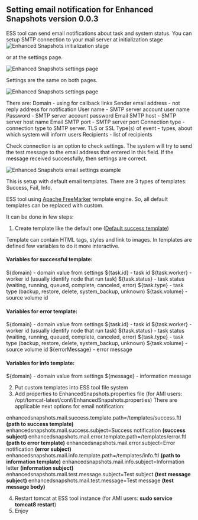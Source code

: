 ## Setting email notification for Enhanced Snapshots version 0.0.3

ESS tool can send email notifications about task and system status. 
You can setup SMTP connection to your mail server at initialization stage 
![Enhanced Snapshots initialization stage](https://cloud.githubusercontent.com/assets/3055547/18709946/524537e0-800b-11e6-8f9b-44bf8147961b.png)

or at the settings page. 

![Enhanced Snapshots settings page](https://cloud.githubusercontent.com/assets/3055547/18710305/2f3736d4-800d-11e6-863c-2a5096f8385b.png)

Settings are the same on both pages.

![Enhanced Snapshots settings page](https://cloud.githubusercontent.com/assets/3055547/18710297/295064f2-800d-11e6-8025-334eff8cbb99.png)

There are:
Domain - using for callback links
Sender email address - not reply address for notification
User name - SMTP server account user name
Password - SMTP server account password
Email SMTP host - SMTP server host name
Email SMTP port - SMTP server port
Connection type - connection type to SMTP server. TLS or SSL
Type(s) of event - types, about which system will inform users 
Recipients - list of recipients

Check connection is an option to check settings. The system will try to send the test message to the email address that entered in this field. 
If the message received successfully, then settings are correct.

![Enhanced Snapshots email settings example](https://cloud.githubusercontent.com/assets/3055547/18710301/2d13d448-800d-11e6-98f3-204f69bcdd4f.png)

This is setup with default email templates. There are 3 types of templates: Success, Fail, Info.

ESS tool using [Apache FreeMarker](http://freemarker.org/) template engine. So, all default templates can be replaced with custom.

It can be done in few steps:

1) Create template like the default one ([Default success template](https://github.com/SungardAS/enhanced-snapshots/blob/develop/resources/WEB-INF/classes/success.ftl))

Template can contain HTML tags, styles and link to images.
In templates are defined few variables to do it more interactive.

#### Variables for successful template:

${domain} - domain value from settings
${task.id} - task id
${task.worker} - worker id (usually identify node that run task)
${task.status} - task status (waiting, running, queued, complete, canceled, error)
${task.type} - task type (backup, restore, delete, system_backup, unknown)
${task.volume} - source volume id

#### Variables for error template:

${domain} - domain value from settings
${task.id} - task id
${task.worker} - worker id (usually identify node that run task)
${task.status} - task status (waiting, running, queued, complete, canceled, error)
${task.type} - task type (backup, restore, delete, system_backup, unknown)
${task.volume} - source volume id
${errorMessage} - error message

#### Variables for info template:

${domain} - domain value from settings
${message} - information message

2) Put custom templates into ESS tool file system
3) Add properties to EnhancedSnapshots.properties file (for AMI users: /opt/tomcat-latest/conf/EnhancedSnapshots.properties)
There are applicable next options for email notification:

enhancedsnapshots.mail.success.template.path=/templates/success.ftl      **(path to success template)**
enhancedsnapshots.mail.success.subject=Success notification              **(success subject)**
enhancedsnapshots.mail.error.template.path=/templates/error.ftl          **(path to error template)**
enhancedsnapshots.mail.error.subject=Error notification                  **(error subject)**
enhancedsnapshots.mail.info.template.path=/templates/info.ftl            **(path to information template)**
enhancedsnapshots.mail.info.subject=Information letter                   **(information subject)**
enhancedsnapshots.mail.test.message.subject=Test subject                 **(test message subject)**
enhancedsnapshots.mail.test.message=Test message                         **(test message body)**

4) Restart tomcat at ESS tool instance (for AMI users: **sudo service tomcat8 restart**)
5) Enjoy